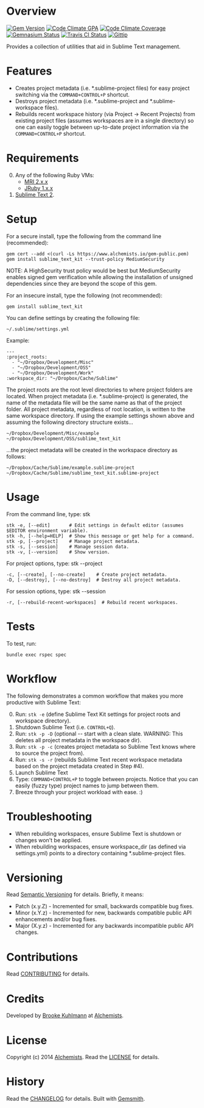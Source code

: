 # Overview

[![Gem Version](https://badge.fury.io/rb/sublime_text_kit.png)](http://badge.fury.io/rb/sublime_text_kit)
[![Code Climate GPA](https://codeclimate.com/github/bkuhlmann/sublime_text_kit.png)](https://codeclimate.com/github/bkuhlmann/sublime_text_kit)
[![Code Climate Coverage](https://codeclimate.com/github/bkuhlmann/sublime_text_kit/coverage.png)](https://codeclimate.com/github/bkuhlmann/sublime_text_kit)
[![Gemnasium Status](https://gemnasium.com/bkuhlmann/sublime_text_kit.png)](https://gemnasium.com/bkuhlmann/sublime_text_kit)
[![Travis CI Status](https://secure.travis-ci.org/bkuhlmann/sublime_text_kit.png)](http://travis-ci.org/bkuhlmann/sublime_text_kit)
[![Gittip](http://img.shields.io/gittip/bkuhlmann.svg)](https://www.gittip.com/bkuhlmann)

Provides a collection of utilities that aid in Sublime Text management.

# Features

- Creates project metadata (i.e. *.sublime-project files) for easy project switching via the `COMMAND+CONTROL+P`
  shortcut.
- Destroys project metadata (i.e. *.sublime-project and *.sublime-workspace files).
- Rebuilds recent workspace history (via Project -> Recent Projects) from existing project files (assumes workspaces are
  in a single directory) so one can easily toggle between up-to-date project information via the `COMMAND+CONTROL+P`
  shortcut.

# Requirements

0. Any of the following Ruby VMs:
    - [MRI 2.x.x](http://www.ruby-lang.org)
    - [JRuby 1.x.x](http://jruby.org)
0. [Sublime Text 2](http://www.sublimetext.com).

# Setup

For a secure install, type the following from the command line (recommended):

    gem cert --add <(curl -Ls https://www.alchemists.io/gem-public.pem)
    gem install sublime_text_kit --trust-policy MediumSecurity

NOTE: A HighSecurity trust policy would be best but MediumSecurity enables signed gem verification while
allowing the installation of unsigned dependencies since they are beyond the scope of this gem.

For an insecure install, type the following (not recommended):

    gem install sublime_text_kit

You can define settings by creating the following file:

    ~/.sublime/settings.yml

Example:

    ---
    :project_roots:
      - "~/Dropbox/Development/Misc"
      - "~/Dropbox/Development/OSS"
      - "~/Dropbox/Development/Work"
    :workspace_dir: "~/Dropbox/Cache/Sublime"

The project roots are the root level directories to where project folders are located. When project metadata (i.e.
*.sublime-project) is generated, the name of the metadata file will be the same name as that of the project folder. All
project metadata, regardless of root location, is written to the same workspace directory. If using the example settings
shown above and assuming the following directory structure exists...

    ~/Dropbox/Development/Misc/example
    ~/Dropbox/Development/OSS/sublime_text_kit

...the project metadata will be created in the workspace directory as follows:

    ~/Dropbox/Cache/Sublime/example.sublime-project
    ~/Dropbox/Cache/Sublime/sublime_text_kit.sublime-project

# Usage

From the command line, type: stk

    stk -e, [--edit]       # Edit settings in default editor (assumes $EDITOR environment variable).
    stk -h, [--help=HELP]  # Show this message or get help for a command.
    stk -p, [--project]    # Manage project metadata.
    stk -s, [--session]    # Manage session data.
    stk -v, [--version]    # Show version.

For project options, type: stk --project

    -c, [--create], [--no-create]    # Create project metadata.
    -D, [--destroy], [--no-destroy]  # Destroy all project metadata.

For session options, type: stk --session

    -r, [--rebuild-recent-workspaces]  # Rebuild recent workspaces.

# Tests

To test, run:

    bundle exec rspec spec

# Workflow

The following demonstrates a common workflow that makes you more productive with Sublime Text:

0. Run: `stk -e` (define Sublime Text Kit settings for project roots and workspace directory).
0. Shutdown Sublime Text (i.e. `CONTROL+Q`).
0. Run: `stk -p -D` (optional -- start with a clean slate. WARNING: This deletes all project metadata in the workspace
   dir).
0. Run: `stk -p -c` (creates project metadata so Sublime Text knows where to source the project from).
0. Run: `stk -s -r` (rebuilds Sublime Text recent workspace metadata based on the project metadata created in Step #4).
0. Launch Sublime Text
0. Type: `COMMAND+CONTROL+P` to toggle between projects. Notice that you can easily (fuzzy type) project names to jump
   between them.
0. Breeze through your project workload with ease. :)

# Troubleshooting

- When rebuilding workspaces, ensure Sublime Text is shutdown or changes won't be applied.
- When rebuilding workspaces, ensure workspace_dir (as defined via settings.yml) points to a directory containing
  *.sublime-project files.

# Versioning

Read [Semantic Versioning](http://semver.org) for details. Briefly, it means:

- Patch (x.y.Z) - Incremented for small, backwards compatible bug fixes.
- Minor (x.Y.z) - Incremented for new, backwards compatible public API enhancements and/or bug fixes.
- Major (X.y.z) - Incremented for any backwards incompatible public API changes.

# Contributions

Read [CONTRIBUTING](CONTRIBUTING.md) for details.

# Credits

Developed by [Brooke Kuhlmann](https://www.alchemists.io) at [Alchemists](https://www.alchemists.io).

# License

Copyright (c) 2014 [Alchemists](https://www.alchemists.io).
Read the [LICENSE](LICENSE.md) for details.

# History

Read the [CHANGELOG](CHANGELOG.md) for details.
Built with [Gemsmith](https://github.com/bkuhlmann/gemsmith).
